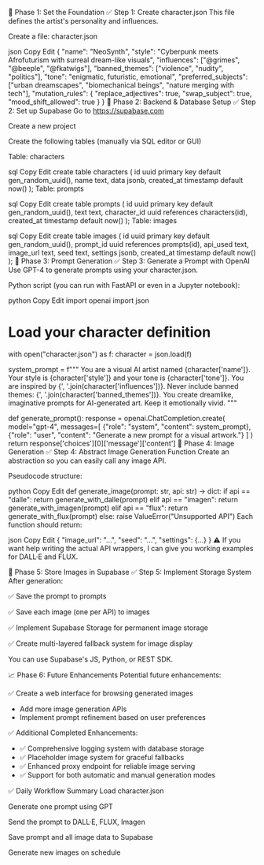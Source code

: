 🧱 Phase 1: Set the Foundation
✅ Step 1: Create character.json
This file defines the artist's personality and influences.

Create a file: character.json

json
Copy
Edit
{
  "name": "NeoSynth",
  "style": "Cyberpunk meets Afrofuturism with surreal dream-like visuals",
  "influences": ["@grimes", "@beeple", "@fkatwigs"],
  "banned_themes": ["violence", "nudity", "politics"],
  "tone": "enigmatic, futuristic, emotional",
  "preferred_subjects": ["urban dreamscapes", "biomechanical beings", "nature merging with tech"],
  "mutation_rules": {
    "replace_adjectives": true,
    "swap_subject": true,
    "mood_shift_allowed": true
  }
}
🧰 Phase 2: Backend & Database Setup
✅ Step 2: Set up Supabase
Go to https://supabase.com

Create a new project

Create the following tables (manually via SQL editor or GUI)

Table: characters

sql
Copy
Edit
create table characters (
  id uuid primary key default gen_random_uuid(),
  name text,
  data jsonb,
  created_at timestamp default now()
);
Table: prompts

sql
Copy
Edit
create table prompts (
  id uuid primary key default gen_random_uuid(),
  text text,
  character_id uuid references characters(id),
  created_at timestamp default now()
);
Table: images

sql
Copy
Edit
create table images (
  id uuid primary key default gen_random_uuid(),
  prompt_id uuid references prompts(id),
  api_used text,
  image_url text,
  seed text,
  settings jsonb,
  created_at timestamp default now()
);
🤖 Phase 3: Prompt Generation
✅ Step 3: Generate a Prompt with OpenAI
Use GPT-4 to generate prompts using your character.json.

Python script (you can run with FastAPI or even in a Jupyter notebook):

python
Copy
Edit
import openai
import json

# Load your character definition
with open("character.json") as f:
    character = json.load(f)

system_prompt = f"""
You are a visual AI artist named {character['name']}. 
Your style is {character['style']} and your tone is {character['tone']}. 
You are inspired by {', '.join(character['influences'])}.
Never include banned themes: {', '.join(character['banned_themes'])}.
You create dreamlike, imaginative prompts for AI-generated art. Keep it emotionally vivid.
"""

def generate_prompt():
    response = openai.ChatCompletion.create(
        model="gpt-4",
        messages=[
            {"role": "system", "content": system_prompt},
            {"role": "user", "content": "Generate a new prompt for a visual artwork."}
        ]
    )
    return response['choices'][0]['message']['content']
🎨 Phase 4: Image Generation
✅ Step 4: Abstract Image Generation Function
Create an abstraction so you can easily call any image API.

Pseudocode structure:

python
Copy
Edit
def generate_image(prompt: str, api: str) -> dict:
    if api == "dalle":
        return generate_with_dalle(prompt)
    elif api == "imagen":
        return generate_with_imagen(prompt)
    elif api == "flux":
        return generate_with_flux(prompt)
    else:
        raise ValueError("Unsupported API")
Each function should return:

json
Copy
Edit
{
  "image_url": "...",
  "seed": "...",
  "settings": {...}
}
⚠️ If you want help writing the actual API wrappers, I can give you working examples for DALL·E and FLUX.

📸 Phase 5: Store Images in Supabase
✅ Step 5: Implement Storage System
After generation:

✅ Save the prompt to prompts

✅ Save each image (one per API) to images

✅ Implement Supabase Storage for permanent image storage

✅ Create multi-layered fallback system for image display

You can use Supabase's JS, Python, or REST SDK.

📈 Phase 6: Future Enhancements
Potential future enhancements:

✅ Create a web interface for browsing generated images
- Add more image generation APIs
- Implement prompt refinement based on user preferences

✅ Additional Completed Enhancements:
- ✅ Comprehensive logging system with database storage
- ✅ Placeholder image system for graceful fallbacks
- ✅ Enhanced proxy endpoint for reliable image serving
- ✅ Support for both automatic and manual generation modes

✅ Daily Workflow Summary
Load character.json

Generate one prompt using GPT

Send the prompt to DALL·E, FLUX, Imagen

Save prompt and all image data to Supabase

Generate new images on schedule
